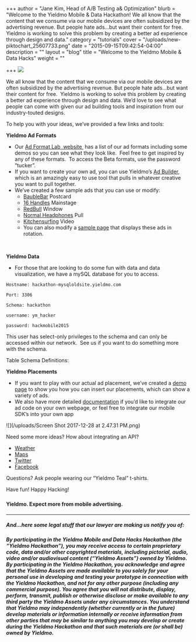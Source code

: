 +++
author = "Jane Kim, Head of A/B Testing a& Optimization"
blurb = "Welcome to the Yieldmo Mobile &amp; Data Hackathon! We all know that the content that we consume via our mobile devices are often subsidized by the advertising revenue. But people hate ads…but want their content for free.  Yieldmo is working to solve this problem by creating a better ad experience through design and data."
category = "tutorials"
cover = "/uploads/new-piktochart_25607733.png"
date = "2015-09-15T09:42:54-04:00"
description = ""
layout = "blog"
title = "Welcome to the Yieldmo Mobile & Data Hacks"
weight = ""

+++
![](/uploads/blogHeader-01.png)

We all know that the content that we consume via our mobile devices are often subsidized by the advertising revenue. But people hate ads…but want their content for free.  Yieldmo is working to solve this problem by creating a better ad experience through design and data. We’d love to see what people can come with given our ad building tools and inspiration from our industry-touted designs.

To help you with your ideas, we’ve provided a few links and tools:

**Yieldmo Ad Formats**

* Our [Ad Format Lab  website ](http://adformatlaboldsite.yieldmo.com/) has a list of our ad formats including some demos so you can see what they look like.  Feel free to get inspired by any of these formats.  To access the Beta formats, use the password “tucker”.
* If you want to create your own ad, you can use Yieldmo’s [Ad Builder](http://adbuilderoldsite.yieldmo.com/#/adbuilder), which is an amazingly easy to use tool that pulls in whatever creative you want to pull together.
* We’ve created a few sample ads that you can use or modify:
  * [BaubleBar](http://adbuilderoldsite.yieldmo.com/#/share/2b494a3c-78b6-4470-a0c0-821bc1ce7ff9) Postcard
  * [16 Handles](http://adbuilderoldsite.yieldmo.com/#/share/1a946da4-9599-4274-b517-bd16950de30b) Mainstage
  * [RedBull](http://adbuilderoldsite.yieldmo.com/#/share/93669502-fd96-4472-aac1-90a20777bb3e) Window
  * [Normal Headphones](http://adbuilderoldsite.yieldmo.com/#/share/8536de1a-9105-45f3-9e29-bbe42d75a9a8) Pull
  * [Kitchensurfing](http://adbuilderoldsite.yieldmo.com/#/share/a6e571e9-67a9-4e38-9646-4d6760d91a9a) Video
  * You can also modify a [sample page](http://adformatlaboldsite.yieldmo.com/mocks/hackathon_demo/) that displays these ads in rotation.

 

**Yieldmo Data**

* For those that are looking to do some fun with data and data visualization, we have a mySQL database for you to access.

`Hostname: hackathon-mysqloldsite.yieldmo.com`

`Port: 3306`

`Schema: hackathon`

`username: ym_hacker`

`password: hackmobile2015`

This user has select-only privileges to the schema and can only be accessed within our network.  See us if you want to do something more with the schema.

Table Schema Definitions:

**Yieldmo Placements**

* If you want to play with our actual ad placement, we’ve created a [demo page](http://adformatlaboldsite.yieldmo.com/mocks/hackathon_demo/) to show you how you can insert our placements, which can show a variety of ads.
* We also have more detailed [documentation](http://s3.amazonaws.com/staticoldsite.yieldmo.com/icons/beta/PublisherYieldmoIntegrationGuide-MobileWeb.pdf) if you’d like to integrate our ad code on your own webpage, or feel free to integrate our mobile SDK’s into your own app

![](/uploads/Screen Shot 2017-12-28 at 2.47.31 PM.png)

Need some more ideas? How about integrating an API?

* [Weather](http://openweathermap.org/api)
* [Maps](http://developers.google.com/maps/?hl=en)
* [Twitter](http://dev.twitter.com/rest/public)
* [Facebook](http://developers.facebook.com/docs/graph-api/common-scenarios)

Questions? Ask people wearing our “Yieldmo Teal” t-shirts.

Have fun! Happy Hacking!

### 

#### Yieldmo. Expect more from mobile advertising.

#### 

#### 

---

##### And…here some legal stuff that our lawyer are making us notify you of:

##### By participating in the Yieldmo Mobile and Data Hacks Hackathon (the “Yieldmo Hackathon”), you may receive access to certain proprietary code, data and/or other copyrighted materials, including pictorial, audio, video and/or audiovisual content (“Yieldmo Assets”) owned by Yieldmo. By participating in the Yieldmo Hackathon, you acknowledge and agree that the Yieldmo Assets are made available to you solely for your personal use in developing and testing your prototype in connection with the Yieldmo Hackathon, and not for any other purpose (including any commercial purpose). You agree that you will not distribute, display, perform, transmit, publish or otherwise disclose or make available to any third party the Yieldmo Assets under any circumstances. You understand that Yieldmo may independently (whether currently or in the future) develop materials or information internally or receive information from other parties that may be similar to anything you may develop or create during the Yieldmo Hackathon and that such materials are (or shall be) owned by Yieldmo.